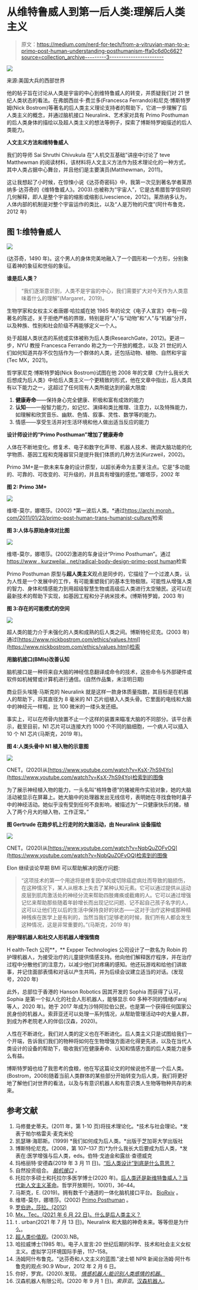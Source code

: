 # 从维特鲁威人到第一后人类:理解后人类主义

> 原文：<https://medium.com/nerd-for-tech/from-a-vitruvian-man-to-a-primo-post-human-understanding-posthumanism-ffa0c6d0c662?source=collection_archive---------3----------------------->

![](img/ce301500e93f75c55ad3d079560d07f1.png)

来源:美国大兵的西部世界

他的帖子旨在讨论从人类是宇宙的中心到维特鲁威人的转变，并质疑我们对 21 世纪人类状态的看法。在弗朗西丝卡·费兰多(Francesca Ferrando)和尼克·博斯特罗姆(Nick Bostrom)等著名的后人类主义理论支持者的帮助下，它进一步理解了后人类主义的概念，并通过脑机接口 Neuralink、艺术家对具有 Primo Posthuman 的后人类身体的描绘以及超人类主义的想法等例子，探索了博斯特罗姆描述的后人类能力。

**人文主义方法和维特鲁威人**

我们的导师 Sai Shruthi Chivukula 在“人机交互基础”讲座中讨论了 teve Matthewman 的阅读材料，该材料将人文主义方法作为技术理论化的一种方式，其中人类占据中心舞台，并且他们是主要演员(Matthewman，2011)。

这让我想起了小时候，在惊悚小说《达芬奇密码》中，我第一次见到著名学者莱昂纳多·达芬奇的《维特鲁威人》。2003).也被称为“宇宙人”，它是古希腊哲学信仰的几何解释，即人是整个宇宙的缩影或缩影(Livescience，2012)。莱昂纳多认为，人体内部的机制是对整个宇宙运作的类比，以及“人是万物的尺度”(阿什布鲁克，2012 年)

## 图 1:维特鲁威人

![](img/af37f4d02442b9bc45f29ed4cec99d30.png)

(达芬奇，1490 年)。这个男人的身体完美地融入了一个圆形和一个方形，分别象征着神的象征和世俗的象征。

**谁是后人类？**

> “我们逐渐意识到，人类不是宇宙的中心，我们需要扩大对今天作为人类意味着什么的理解”(Margaret，2019)。

生物学家和女权主义者唐娜·哈拉威在她 1985 年的论文《电子人宣言》中有一段著名的陈述，关于拒绝严格的界限，特别是将“人”与“动物”和“人”与“机器”分开，以及种族、性别和社会阶级不再能够定义一个人。

处于超越人类状态的系统或实体被称为后人类(ResearchGate，2012)。更进一步，NYU 教授 Francesca Ferrando 称之为一个开放的概念，以及 21 世纪的人们如何知道共存不仅包括作为一个群体的人类，还包括动物、植物、自然和宇宙(Tec MX，2021)。

哲学家尼克·博斯特罗姆(Nick Bostrom)试图在他 2008 年的文章《为什么我长大后想成为后人类》中给后人类主义一个更精致的形式，他在文章中指出，后人类具有以下能力之一，这超过了任何现有人类所能达到的最大限度:

1.  **健康寿命**——保持身心完全健康、积极和富有成效的能力
2.  **认知**——一般智力能力，如记忆、演绎和类比推理、注意力，以及特殊能力，如理解和欣赏音乐、幽默、色情、叙事、灵性、数学等的能力。
3.  情感——享受生活并对生活环境和他人做出适当反应的能力

**设计师设计的“Primo Posthuman”增加了健康寿命**

人体在不断地变化。修复术、电子和数字化声带、机器人技术、微调大脑功能的化学物质、基因工程和克隆器官只是提升我们体质的几种方法(Kurzweil，2002)。

Primo 3M+是一款未来车身的设计原型，以超长寿命为主要关注点。它是“多功能的、可靠的、可改变的、可升级的，并且具有增强的感觉。”娜塔莎，2002 年

**图 2: Primo 3M+**

![](img/a6169e4232fafb669ab4f79eba5863c5.png)

维塔-莫尔，娜塔莎。(2002) *第一波后人类。*通过[https://archi morph . com/2011/01/23/primo-post-human-trans-humanist-culture/](https://archimorph.com/2011/01/23/primo-post-human-trans-humanist-culture/)检索

**图 3:人体与原始身体对比图**

![](img/b50f6a27934efe545645c51d3e127ab9.png)

维塔-莫尔，娜塔莎。(2002)激进的车身设计“Primo Posthuman”。通过[https://www . kurzweilai . net/radical-body-design-primo-post human](https://www.kurzweilai.net/radical-body-design-primo-posthuman)检索

Primo Posthuman 原型与**超人类主义**观点是同步的，它描绘了一个过渡人类，认为人性是一个发展中的工作，有可能重塑我们的基本生物极限。可能性从增强人类的智力、身体和情感能力到用超级智慧生物或高级后人类进行太空殖民。这可以在最新技术的帮助下实现，如基因工程和分子纳米技术。(博斯特罗姆，2003 年)

**图 3:存在的可能模式的空间**

![](img/db92be3daf3cef358312bd2ca3674d59.png)

超人类的能力介于未强化的人类和成熟的后人类之间。博斯特伦尼克。(2003 年)通过[https://www.nickbostrom.com/ethics/values.html](https://www.nickbostrom.com/ethics/values.html)检索

**用脑机接口(BMIs)改善认知**

脑机接口是一种将来自大脑的神经信息翻译成命令的技术，这些命令与外部硬件或软件如机械臂或计算机进行通信。(自然作品集，未注明日期)

商业巨头埃隆·马斯克的 Neuralink 就是这样一款身体质量指数，其目标是在机器人的帮助下，将其直径为 8 毫米的 N1 芯片组植入人类头骨。它里面的电线和大脑中的神经元一样粗，比 100 微米的一缕头发还细。

事实上，可以在颅骨内放置不止一个这样的装置来瞄准大脑的不同部分。该平台表示，截至目前，N1 芯片可以连接大约 1000 个不同的脑细胞，一个病人可以插入 10 个 N1 芯片(马斯克，2019 年)。

**图 4:人类头骨中 N1 植入物的示意图**

![](img/9cda6a797a4b8f1c18b1c62f1d8baaca.png)

CNET。(2020)从[https://www.youtube.com/watch?v=KsX-7hS94Yo](https://www.youtube.com/watch?v=KsX-7hS94Yo)检索到的图像

为了展示神经植入物的能力，一头名叫“格特鲁德”的猪被用作实验对象，她的大脑活动被显示在屏幕上。她大脑中的处理器发出无线信号，表明她在寻找食物时鼻子中的神经活动。她似乎没有受到任何不良影响，被描述为“一只健康快乐的猪，植入了两个月大的植入物，工作正常。”

**图 Gertrude 在跑步机上行走时的大脑活动，由 Neuralink 设备描绘**

![](img/14b0b9f616c8baaeb4eb98b95a9cdac3.png)

CNET。(2020)从[https://www.youtube.com/watch?v=NqbQuZOFvOQ](https://www.youtube.com/watch?v=NqbQuZOFvOQ)检索到的图像

Elon 继续谈论早期 BMI 可以帮助解决的医疗问题:

> “这项技术的第一个用途将是修复因中风或切除癌症病灶而导致的脑损伤，在这种情况下，某人从根本上失去了某种认知元素。它可以通过提供从运动皮层到肌肉激活处的神经分流来帮助四肢瘫痪或截瘫的人。它可以通过增强记忆来帮助那些随着年龄增长而出现记忆问题、记不起自己孩子名字的人，这可以让他们在以后的生活中保持良好的状态——这对于治疗这种或那种精神残疾在医学上是有利的，当然当我们足够老的时候，我们所有人都会发生这种情况，这是非常重要的。”(马斯克，2019 年)

**用护理机器人和社交人形机器人增强情商**

H ealth-Tech 公司**，** Expper Technologies 公司设计了一款名为 Robin 的护理机器人，为接受治疗的儿童提供情感支持。他向他们解释医疗程序，并在治疗过程中分散他们的注意力，以减少他们对疼痛的感知。他还玩游戏和给他们讲故事，并记住面部表情和对话以产生共鸣，并为后续会议建立适当的对话。(发现号，2020 年)

此外，总部位于香港的 Hanson Robotics 因其开发的 Sophia 而获得了认可，Sophia 是第一个拟人化的社会人形机器人，能够显示 60 多种不同的情绪(Faraj 等人，2020 年)。她于 2017 年成为沙特阿拉伯公民，也是第一个获得任何国家公民身份的机器人。索菲亚还可以处理一系列情况，从帮助管理活动中的大量人群，到成为养老院老人的伴侣(汉森，2020)。

人性在不断进化，我们对人类的定义也在不断进化。后人类主义只是试图给我们一个开端，告诉我们我们的物种将如何在生物增强方面进化得更先进，以及在当代人类设计的设备的帮助下，吸收我们在健康寿命、认知和情感方面的后人类能力是多么有益。

博斯特罗姆也给了我思考的食粮，他在写这篇论文的时候说他不是一个后人类。(Bostrom，2008)随着当前人类群体的某些部分开始转变为后人类，我们将更好地了解他们对世界的看法，以及与有意识机器人和有意识类人生物等物种共存的未来。

## **参考文献**

1.  马修曼史蒂夫。(2011 年，第 1-10 页)将技术理论化。*技术与社会理论。*发表于帕尔格雷夫·麦克米伦
2.  凯瑟琳·海耶斯。(1999) *我们如何成为后人类。*出版于芝加哥大学出版社
3.  博斯特伦尼克。(2008，第 107–137 页)*为什么我长大后要成为后人类，*发表在:医学增强与后人类，eds。伯特·戈迪金和露丝·查德威克
4.  玛格丽特·安德森(2019 年 3 月 11 日)。[“后人类设计”到底是什么意思？](https://eyeondesign.aiga.org/what-does-posthuman-design-actually-mean/)
5.  自然投资组合。 [*脑机接口*](https://www.nature.com/subjects/brain-machine-interface) *。*
6.  托拉尔多硕士和托拉尔多医学博士(2020 年)。[后人类还是新维特鲁威人？当代新人文主义革命](https://doi.org/10.4236/ojpp.2020.101004)。哲学开放期刊，10(01)，36–44。
7.  马斯克，E. (2019)。拥有数千个通道的一体化脑机接口平台。 [BioRxiv](https://doi.org/10.1101/703801) 。
8.  维塔-莫尔，娜塔莎。(2002) [Primo Posthuman](https://archimorph.com/2011/01/23/primo-post-human-trans-humanist-culture/) 。
9.  [罗伯逊，莎拉。(2012)](https://www.researchgate.net/post/When-does-a-human-become-posthuman)
10.  [Mx，Tec。(2021 年 6 月 22 日)。什么是后人类主义？](https://tec.mx/en/news/puebla/education/what-posthumanism-nyu-professor-explains)
11.  t . urban(2021 年 7 月 13 日)。Neuralink 和大脑的神奇未来。等等但是为什么。
12.  [超人类价值观](https://www.nickbostrom.com/ethics/values.html)。(2003).NB。
13.  哈拉威博士(1985 年)。电子人宣言:20 世纪后期的科学、技术和社会主义女权主义。虚拟学习环境国际手册，117–158。
14.  汤姆阿什布鲁克。"达芬奇和人文主义的蓝图."波士顿 NPR 新闻台汤姆·阿什布鲁克的观点:90.9 Wbur，2012 年 2 月 6 日。
15.  你好，罗宾。(2020).发现。 [*情感机器人:能识别人类感情的机器*。](https://www.discovery.com/science/emotional-robots--machines-that-recognize-human-feelings)
16.  汉森机器人有限公司。(2020 年 9 月 1 日)。*索菲亚*。[汉森机器人](https://www.hansonrobotics.com/sophia/)。
